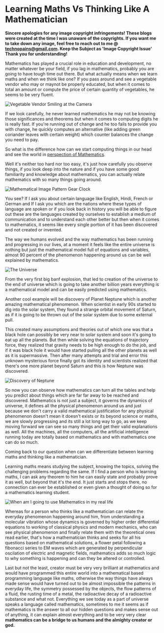 # Learning Maths Vs Thinking Like A Mathematician

**Sincere apologies for any image copyright infringements! These blogs were created at the time I was unaware of the copyrights. If you want me to take down any image, feel free to reach out to me @ technopains@gmail.com. Keep the Subject as 'Image Copyright Issue' Thank you for understanding!**


Mathematics has played a crucial role in education and development, no matter whatever be your field, if you lag in mathematics, probably you are going to have tough time out there. But what actually means when we learn maths and when we think like one? If you pass around and see a vegetable vendor who may or maynot be properly educated, but when it comes to total an amount or compute the price of certain quantity of vegetables, he seems to be very fluent.

![Vegetable Vendor Smiling at the Camera](https://cdn.wrytin.com/images/wrytup/r/1024/vegetable-vendor-crawford-market-mumbai-india-da1k71-jvy0up8i.jpeg)

If we look carefully, he never learned mathematics he may not be knowing those significances and theorems but when it comes to computing digits he is really fast. If you're running out of change and he too fails to provide you with change, he quickly computes an alternative (like adding green coriander leaves with certain weight) which counter balances the change you need to pay.

So what is the difference how can we start computing things in our head and see the world in [perspection of Mathematics](https://www.toppr.com/bytes/mathematics-and-computing/).

Well it's neither too hard nor too easy, it's just how carefully you observe things, if you look deep into the nature and if you have some good familiarity and knowledge about mathematics, you can actually relate mathematics with so many things going around.

![Mathematical Image Pattern Gear Clock](https://cdn.wrytin.com/images/wrytup/r/1024/time-travel-jvy0yplc.jpeg)


You see? If I ask you about certain language like English, Hindi, French or German and If I ask you which are the nations where these types of language are spoken or if you look back in history you will be able to figure out these are the languages created by ourselves to establish a medium of communication and to understand each other better but then when it comes to mathematics, it seems like every single portion of it has been discovered and not created or invented.


The way we humans evolved and the way mathematics has been running and progressing in our lives, at a moment it feels like the entire universe is nothing but just the mathematical model full of equations and variables, almost 90 percent of the phenomenon happening around us can be well explained by mathematics.

![The Universe](https://cdn.wrytin.com/images/wrytup/r/1024/shutterstock-560802985-jvy1418g.jpeg)

From the very first big banf explosion, that led to creation of the universe to the end of universe which is going to take another billion years everything is a mathematical model and can be easily predicted using mathematics.

Another cool example will be discovery of Planet Neptune which is another amazing mathematical phenomenon. When scientist in early 90s started to dig into the solar system, they found a strange orbital movement of Saturn, as if it is going to be thrown out of the solar system due to some external pull.

This created many assumptions and theories out of which one was that a black hole can possibly be very near to solar system and soon it's going to eat up all the planets. But then while solving the equations of trajectory force, they realized that gravity needs to be high enough to do the job, and if it was black hole it would have started pulling all the other planets as well as it is supermassive. Then after many attempts and trial and error this unknown mysterious force finally got its identity and scientists realized that there's one more planet beyond Saturn and this is how Neptune was discovered.

![Discovery of Neptune](https://cdn.wrytin.com/images/wrytup/r/1024/hubble-captures-birth-of-giant-storm-on-neptune-nasa-2019-03-26-jvy1b4va.jpeg)

So now you can observe how mathematics can turn all the tables and help you predict about things which are far far away to be reached and discovered. Mathematics is not just a subject, it governs the dynamics of universe, it defines all the physical phenomenon around us and just because we don't carry a valid mathematical justification for any physical phenomenon doesn't mean it doesn't exists or its beyond science or maths, we are slowly progressing and its still a lot long way to go, as we keep moving forward we can see so many things and get their valid explanations as well. All the machines, all the computers, all the artificial intelligence running today are totally based on mathematics and with mathematics one can do so much.

Coming back to our question when can we differentiate between learning maths and thinking like a mathematician.

Learning maths means studying the subject, knowing the topics, solving the challenging problems regarding the same. If I find a person who is learning maths, I can ask any theorem to him he can easily state and probably prove it as well, but beyond that it's the end. It just starts and stops there, no connection can ever be established or even given a thought of doing so for a mathematics learning student.

![When am I going to use Mathematics in my real life](https://cdn.wrytin.com/images/wrytup/r/1024/still-waiting-jvy1lv9o.jpeg)

Whereas for a person who thinks like a mathematician can relate the everyday phenomenon happening around him, from understanding a molecular vibration whose dynamics is governed by higher order differential equations to working of classical physics and modern mechanics, who can see physical phenomenon and finally relate them with the theoretical ones read earlier, that's how a mathematician thinks and seeks for all his questions based on mathematical solutions, a flower petal following a fibonacci series to EM waves which are generated by perpendicular oscilation of electric and magnetic fields, mathematics adds so much logic to why something is happening and can they be altered or controlled.

Last but not the least, creator must be very very brilliant at mathematics and would have programmed this entire world into a mathematical based programming language like maths, otherwise the way things have always made sense would have turned out to be almost impossible the patterns in everyday life, the symmetry possessed by the objects, the flow patterns of a fluid, the rusting time of a metal, the radioactive decay of a radioactive substance and what not. Everything we see today as a part of universe speaks a language called mathematics, sometimes to me it seems as if mathematics is the answer to all our hidden questions and makes sense out of anything, it can explain almost everything and to be very very clear **mathematics can be a bridge to us humans and the almighty creator or god.**
